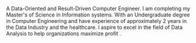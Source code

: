 A Data-Oriented and Result-Driven Computer Engineer. I am completing my Master's of Science in Information systems. With an Undergraduate degree in Computer Engineering and have experience of  approximately 2 years in  the Data Industry and the healthcare. I aspire to excel in the field of Data Analysis to help organizations maximize profit .
